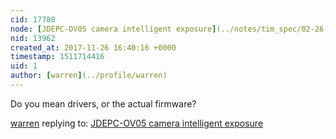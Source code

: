 ```yaml
---
cid: 17780
node: [JDEPC-OV05 camera intelligent exposure](../notes/tim_spec/02-26-2017/jdepc-ov05-camera-intelligent-exposure)
nid: 13962
created_at: 2017-11-26 16:40:16 +0000
timestamp: 1511714416
uid: 1
author: [warren](../profile/warren)
---
```


Do you mean drivers, or the actual firmware? 

[warren](../profile/warren) replying to: [JDEPC-OV05 camera intelligent exposure](../notes/tim_spec/02-26-2017/jdepc-ov05-camera-intelligent-exposure)

